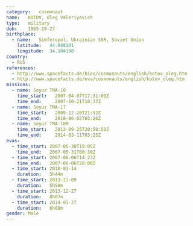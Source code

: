 ```yaml
---
category:	cosmonaut
name:	KOTOV, Oleg Valeriyevich 
type:	military
dob:	1965-10-27
birthplace:
  - name:	Simferopol, Ukrainian SSR, Soviet Union
    latitude:	44.948101
    longitude:	34.104198
country:
  - RUS
references:
  - http://www.spacefacts.de/bios/cosmonauts/english/kotov_oleg.htm
  - http://www.spacefacts.de/eva/cosmonauts/english/kotov_oleg.htm
missions:
  - name: Soyuz TMA-10
    time_start:   2007-04-07T17:31:09Z
    time_end:     2007-10-21T10:37Z
  - name: Soyuz TMA-17
    time_start:   2009-12-20T21:52Z
    time_end:     2010-06-02T03:26Z
  - name: Soyuz TMA-10M
    time_start:   2013-09-25T20:58:50Z
    time_end:     2014-03-11T03:25Z
evas:
  - time_start: 2007-05-30T19:05Z
    time_end:   2007-05-31T00:30Z
  - time_start: 2007-06-06T14:23Z
    time_end:   2007-06-06T20:00Z
  - time_start: 2010-01-14
    duration:   5h44m
  - time_start: 2013-11-09
    duration:   5h50m
  - time_start: 2013-12-27
    duration:   8h07m
  - time_start: 2014-01-27
    duration:   6h08m
gender:	Male
---
```

